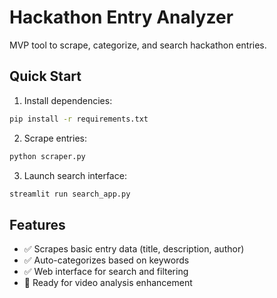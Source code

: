 # Hackathon Entry Analyzer

MVP tool to scrape, categorize, and search hackathon entries.

## Quick Start

1. Install dependencies:
```bash
pip install -r requirements.txt
```

2. Scrape entries:
```bash
python scraper.py
```

3. Launch search interface:
```bash
streamlit run search_app.py
```

## Features

- ✅ Scrapes basic entry data (title, description, author)
- ✅ Auto-categorizes based on keywords
- ✅ Web interface for search and filtering
- 🔄 Ready for video analysis enhancement